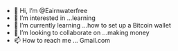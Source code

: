- 👋 Hi, I’m @Eairnwaterfree
- 👀 I’m interested in ...learning 
- 🌱 I’m currently learning ...how to set up a Bitcoin wallet
- 💞️ I’m looking to collaborate on ...making money
- 📫 How to reach me ...
Gmail.com
<!---
Eairnwaterfree/Eairnwaterfree is a ✨ special ✨ repository because its `README.md` (this file) appears on your GitHub profile.
You can click the Preview link to take a look at your changes.
--->
